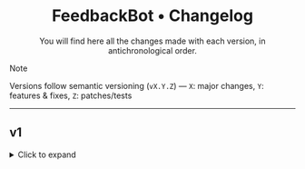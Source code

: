 <div align="center">

# FeedbackBot • Changelog  
You will find here all the changes made with each version, in antichronological order.

</div>

> [!NOTE]  
> Versions follow semantic versioning (`vX.Y.Z`) — `X`: major changes, `Y`: features & fixes, `Z`: patches/tests

---

## v1

<details>
<summary>Click to expand</summary>

### v1.0.0 – Initial Release

🚀 Initial public release of **FeedbackBot**

- All core functionalities implemented  
- Admin tools, utilities, and product management ready  
- Full feature list available in the [README](./README.md)

</details>
